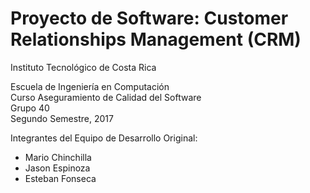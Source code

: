 # Proyecto de Software: Customer Relationships Management (CRM)

Instituto Tecnológico de Costa Rica  
  
Escuela de Ingeniería en Computación  
Curso Aseguramiento de Calidad del Software  
Grupo 40  
Segundo Semestre, 2017  
  
Integrantes del Equipo de Desarrollo Original:
* Mario Chinchilla
* Jason Espinoza
* Esteban Fonseca
